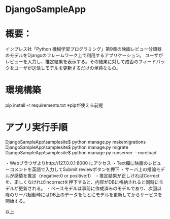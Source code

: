 # DjangoSampleApp
# 概要：
インプレス社「Python 機械学習プログラミング」第9章の映画レビュー分類器のモデルをDjangoのフレームワーク上で利用するアプリケーション。
ユーザがレビューを入力し、推定結果を表示する。その結果に対して成否のフィードバックをユーザが送信しモデルを更新するだけの単純なもの。

# 環境構築
pip install -r requirements.txt
※pipが使える前提

# アプリ実行手順
DjangoSampleApp\samplesite$ python manage.py makemigrations
DjangoSampleApp\samplesite$ python manage.py migrate
DjangoSampleApp\samplesite$ python manage.py runserver --noreload

・Webブラウザよりhttp://127.0.0.1:8000 にアクセス
・Text欄に映画のレビューコメントを英語で入力してSubmit reviewボタンを押下
・サーバ上の推論モデルが感情を推定（negative:0 or positive:1）
・推定結果が正しければCorrectを、正しくなければIncorrectを押下すると、内容がDBに格納されると同時にモデルが更新される。
・ベースモデルは事前に作成済みのモデルであり、次回以降のサーバ起動時にはDB上のデータをもとにモデルを更新してからサービスを開始する。

以上
